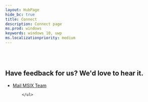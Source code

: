 ```yaml
---
layout: HubPage
hide_bc: true
title: Connect
description: Connect page 
ms.prod: windows
keywords: windows 10, uwp
ms.localizationpriority: medium
---
```


<br>
<br>


 <div class="container centered pageFooter">
        <h2>Have feedback for us? We'd love to hear it.</h2>
        <ul class="links">
           <li>
                <a href="mailto:MSIXWebsiteFeedback@service.microsoft.com">
                    Mail MSIX Team
                </a>
            </li>
            
        </ul>
</div>

